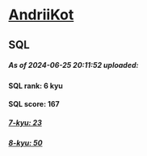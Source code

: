 # [AndriiKot](https://www.codewars.com/users/AndriiKot) 
## SQL
##### As of 2024-06-25 20:11:52 uploaded:
#### SQL rank: 6 kyu
#### SQL score: 167
##### [7-kyu: 23](https://github.com/AndriiKot/SQL__CodeWars/tree/main/kyu-7)
##### [8-kyu: 50](https://github.com/AndriiKot/SQL__CodeWars/tree/main/kyu-8)
